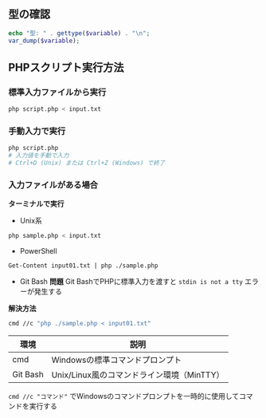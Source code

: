 
## 型の確認
```php
echo "型: " . gettype($variable) . "\n";
var_dump($variable);
```

## PHPスクリプト実行方法

### 標準入力ファイルから実行
```bash
php script.php < input.txt
```

### 手動入力で実行
```bash
php script.php
# 入力値を手動で入力
# Ctrl+D (Unix) または Ctrl+Z (Windows) で終了
```

### 入力ファイルがある場合

**ターミナルで実行**
- Unix系
```bash
php sample.php < input.txt
```

- PowerShell
```
Get-Content input01.txt | php ./sample.php
```

- Git Bash
**問題**
Git BashでPHPに標準入力を渡すと `stdin is not a tty` エラーが発生する

**解決方法**
```bash
cmd //c "php ./sample.php < input01.txt"
```


| 環境 | 説明 |
|------|------|
| cmd | Windowsの標準コマンドプロンプト |
| Git Bash | Unix/Linux風のコマンドライン環境（MinTTY） |

`cmd //c "コマンド"` でWindowsのコマンドプロンプトを一時的に使用してコマンドを実行する
